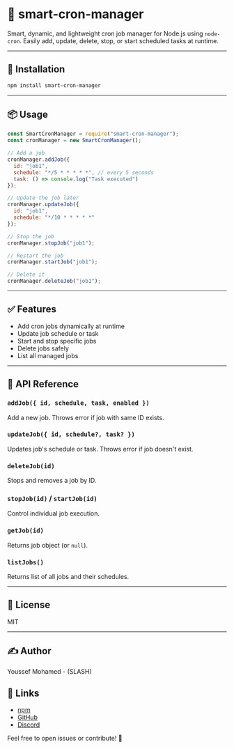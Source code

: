 # 🧠 smart-cron-manager

Smart, dynamic, and lightweight cron job manager for Node.js using `node-cron`. Easily add, update, delete, stop, or start scheduled tasks at runtime.

---

## 🚀 Installation

```bash
npm install smart-cron-manager
```

---

## 📦 Usage

```js
const SmartCronManager = require("smart-cron-manager");
const cronManager = new SmartCronManager();

// Add a job
cronManager.addJob({
  id: "job1",
  schedule: "*/5 * * * * *", // every 5 seconds
  task: () => console.log("Task executed")
});

// Update the job later
cronManager.updateJob({
  id: "job1",
  schedule: "*/10 * * * * *"
});

// Stop the job
cronManager.stopJob("job1");

// Restart the job
cronManager.startJob("job1");

// Delete it
cronManager.deleteJob("job1");
```

---

## ✅ Features

- Add cron jobs dynamically at runtime
- Update job schedule or task
- Start and stop specific jobs
- Delete jobs safely
- List all managed jobs

---

## 🧩 API Reference

### `addJob({ id, schedule, task, enabled })`
Add a new job. Throws error if job with same ID exists.

### `updateJob({ id, schedule?, task? })`
Updates job's schedule or task. Throws error if job doesn't exist.

### `deleteJob(id)`
Stops and removes a job by ID.

### `stopJob(id)` / `startJob(id)`
Control individual job execution.

### `getJob(id)`
Returns job object (or `null`).

### `listJobs()`
Returns list of all jobs and their schedules.

---

## 📜 License

MIT

---

## ✍️ Author

Youssef Mohamed - (SLASH)

## 🔗 Links
- [npm](https://www.npmjs.com/~slash2)
- [GitHub](https://github.com/Youssef-mohamed-developer)
- [Discord](https://discord.gg/kEWDQZH9xp)

Feel free to open issues or contribute! 🚧